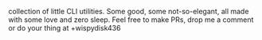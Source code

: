collection of little CLI utilities. Some good, some not-so-elegant, all made with some love and zero sleep. Feel free to make PRs, drop me a comment or do your thing at +wispydisk436

